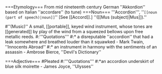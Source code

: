 ===Etymology===
From mid nineteenth century German ''Akkordion'' based on Italian ''accordare'' (to tune)
===Noun===
'''Accordion''', ''<code>[[noun (part of speech)|noun]]</code>'' [See [[Accord]].] ''([[Mus (subject)|Mus]]).''

#''(Music)'' A small, [[portable]], keyed wind instrument, whose tones are [[generated]] by play of the wind from a squeezed bellows upon free metallic reeds.
#:'''Quotations'''
#:* a disreputable ''accordion'' that had a leak somewhere and breathed louder than it squawked - Mark Twain, ''Innocents Abroad''
#:* an instrument in harmony with the sentiments of an assassin - Ambrose Bierce, ''Devil's Dictionary''

===Adjective===
#Pleated
#:'''Quotations'''
#:*an accordion underskirt of blue silk moirette - James Joyce, ''Ulysses''